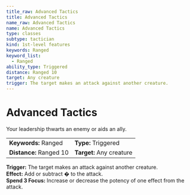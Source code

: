 ```yaml
---
title_raw: Advanced Tactics
title: Advanced Tactics
name_raw: Advanced Tactics
name: Advanced Tactics
type: classes
subtype: tactician
kind: 1st-level features
keywords: Ranged
keyword_list:
  - Ranged
ability_type: Triggered
distance: Ranged 10
target: Any creature
trigger: The target makes an attack against another creature.
---
```


# Advanced Tactics

Your leadership thwarts an enemy or aids an ally.

|                         |                          |
| :---------------------- | :----------------------- |
| **Keywords:** Ranged    | **Type:** Triggered      |
| **Distance:** Ranged 10 | **Target:** Any creature |

**Trigger:** The target makes an attack against another creature.\
**Effect:** Add or subtract � to the attack.\
**Spend 3 Focus:** Increase or decrease the potency of one effect from the attack.
